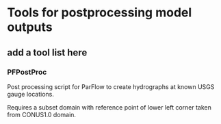 # Tools for postprocessing model outputs

## add a tool list here

### PFPostProc

Post processing script for ParFlow to create hydrographs at known USGS gauge locations.

Requires a subset domain with reference point of lower left corner taken from CONUS1.0 domain.